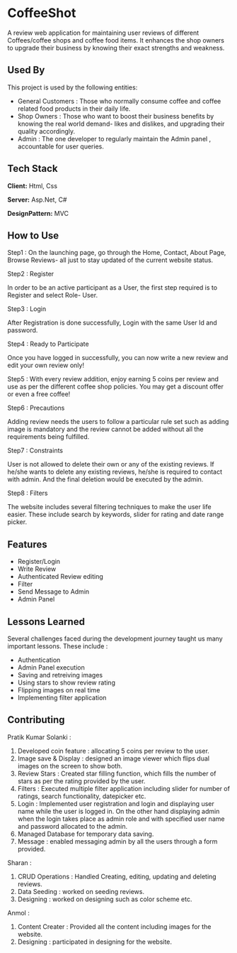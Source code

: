

# CoffeeShot

A review web application for maintaining user reviews of different Coffees/coffee shops and coffee food items. 
It enhances the shop owners to upgrade their business by knowing their exact strengths and weakness.


## Used By

This project is used by the following entities:

- General Customers : Those who normally consume coffee and coffee related food products in their daily life. 
- Shop Owners : Those who want to boost their business benefits by knowing the real world demand- likes and dislikes, and upgrading their quality accordingly.
- Admin : The one developer to regularly maintain the Admin panel , accountable for user queries. 


## Tech Stack

**Client:** Html, Css

**Server:** Asp.Net, C#

**DesignPattern:** MVC 


## How to Use

Step1 : On the launching page, go through the Home, Contact, About Page, Browse Reviews- all just to stay updated of the current website status.

Step2 : Register

In order to be an active participant as a User, the first step required is to Register and select Role- User.

Step3 : Login

After Registration is done successfully, Login with the same User Id and password. 

Step4 : Ready to Participate

Once you have logged in successfully, you can now write a new review and edit your own review only!

Step5 : With every review addition, enjoy earning 5 coins per review and use as per the different coffee shop policies. You may get a discount offer or even a free coffee! 

Step6 : Precautions

Adding review needs the users to follow a particular rule set such as adding image is mandatory and the review cannot be added without all the requirements being fulfilled. 

Step7 : Constraints

User is not allowed to delete their own or any of the existing reviews. If he/she wants to delete any existing reviews, he/she is required to contact with admin. And the final deletion would be executed by the admin.

Step8 : Filters

The website includes several filtering techniques to make the user life easier. These include search by keywords, slider for rating and date range picker.


## Features

- Register/Login
- Write Review
- Authenticated Review editing
- Filter
- Send Message to Admin
- Admin Panel


## Lessons Learned

Several challenges faced during the development journey taught us many important lessons. These include : 

- Authentication
- Admin Panel execution
- Saving and retreiving images
- Using stars to show review rating
- Flipping images on real time
- Implementing filter application





## Contributing

Pratik Kumar Solanki : 
1. Developed coin feature : allocating 5 coins per review to the user.
2. Image save & Display : designed an image viewer which flips dual images on the screen to show both.
3. Review Stars : Created star filling function, which fills the number of stars as per the rating provided by the user.
4. Filters : Executed multiple filter application including slider for number of ratings, search functionality, datepicker etc.
5. Login : Implemented user registration and login and displaying user name while the user is logged in. On the other hand displaying admin when the login takes place as admin role and with specified user name and password allocated to the admin.
6. Managed Database for temporary data saving.
7. Message : enabled messaging admin by all the users through a form provided.

Sharan : 
1. CRUD Operations : Handled Creating, editing, updating and deleting reviews.
2. Data Seeding : worked on seeding reviews.
3. Designing : worked on designing such as color scheme etc.

Anmol : 
1. Content Creater : Provided all the content including images for the website.
2. Designing : participated in designing for the website.



